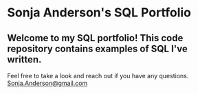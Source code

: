# Sonja Anderson's SQL Portfolio

## Welcome to my SQL portfolio! This code repository contains examples of SQL I've written. 
Feel free to take a look and reach out if you have any questions. Sonja.Anderson@gmail.com
